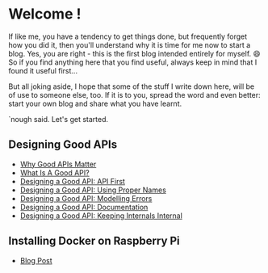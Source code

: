 # Welcome !

If like me, you have a tendency to get things done, but frequently forget how you did it, then you'll understand why it is time for me now to start a blog.
Yes, you are right - this is the first blog intended entirely for myself. 😄
So if you find anything here that you find useful, always keep in mind that I found it useful first... 

But all joking aside, I hope that some of the stuff I write down here, will be of use to someone else, too.
If it is to you, spread the word and even better: start your own blog and share what you have learnt.

`nough said. Let's get started.
## Designing Good APIs

* [Why Good APIs Matter](./why-good-apis-matter.md)
* [What Is A Good API?](./what-is-a-good-api.md)
* [Designing a Good API: API First](./designing-good-apis--api-first.md)
* [Designing a Good API: Using Proper Names](./designing-good-apis--using-proper-names.md)
* [Designing a Good API: Modelling Errors](./designing-good-apis--modelling-errors.md)
* [Designing a Good API: Documentation](./designing-good-apis--documentation.md)
* [Designing a Good API: Keeping Internals Internal](./designing-good-apis--keeping-internals-internal.md)

## Installing Docker on Raspberry Pi

* [Blog Post](./docker-on-raspberry.md)